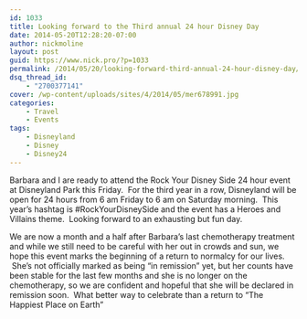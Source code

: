 ```yaml
---
id: 1033
title: Looking forward to the Third annual 24 hour Disney Day
date: 2014-05-20T12:28:20-07:00
author: nickmoline
layout: post
guid: https://www.nick.pro/?p=1033
permalink: /2014/05/20/looking-forward-third-annual-24-hour-disney-day/
dsq_thread_id:
    - "2700377141"
cover: /wp-content/uploads/sites/4/2014/05/mer678991.jpg
categories:
    - Travel
    - Events
tags:
    - Disneyland
    - Disney
    - Disney24
---
```

Barbara and I are ready to attend the Rock Your Disney Side 24 hour event at Disneyland Park this Friday.  For the third year in a row, Disneyland will be open for 24 hours from 6 am Friday to 6 am on Saturday morning.  This year&#8217;s hashtag is #RockYourDisneySide and the event has a Heroes and Villains theme.  Looking forward to an exhausting but fun day.

<!--more-->

We are now a month and a half after Barbara&#8217;s last chemotherapy treatment and while we still need to be careful with her out in crowds and sun, we hope this event marks the beginning of a return to normalcy for our lives.  She&#8217;s not officially marked as being &#8220;in remission&#8221; yet, but her counts have been stable for the last few months and she is no longer on the chemotherapy, so we are confident and hopeful that she will be declared in remission soon.  What better way to celebrate than a return to &#8220;The Happiest Place on Earth&#8221;